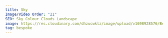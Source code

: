 ```yaml
---
title: Sky
Image/Video Order: "21"
SEO: Sky Colour Clouds Landscape
image: https://res.cloudinary.com/dhzucwklz/image/upload/v1698928576/Bespoke/_DSF4773highreslowres_m9d6yd.jpg
tag: bespoke
---
```

